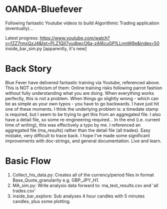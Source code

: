 # OANDA-Bluefever
Following fantastic Youtube videos to build Algorithmic Trading application (eventually)...

Latest progress: https://www.youtube.com/watch?v=fZZ7rmxQzJ4&list=PLZ1QII7yudbecO6a-zAI6cuGP1LLnmW8e&index=50
inside_bar_sim.py [apparently, it's new]

# Back Story

Blue Fever have delivered fantastic training via Youtube, referenced above.  This is NOT a criticism of them:
Online training risks following parrot fashion without fully understanding what you are doing.  When everything works perfectly, this is not a problem.  When things go slightly wrong - which can be as simple as your own typos - you have to go backwards.  I have just hit one of these moments.  I think the underlying problem is:  a timedate stamp is required, but I seem to be trying to get this from an aggregated file.  I also have a detail file, so some re-engineering required...  In the end (i.e. current time of writing), this was effectively a typo by me.  I referenced an aggregated file (ma_results) rather than the detail file (all trades).  Easy mistake, very difficult to trace back.  I hope I've made some significant improvements with doc-strings, and general documentation.  Live and learn.

# Basic Flow

1. Collect_his_data.py:  Creates all of the currency/period files in format Base_Quote_granularity e.g. GBP_JPY_H1.
2. MA_sim.py:  Write analysis data forward to: ma_test_results.csv and 'all trades.csv'
3. inside_bar_explore:  Sub analyses 4 hour candles with 5 minutes candles, plus some plotting.